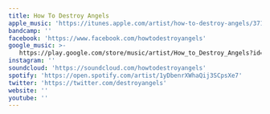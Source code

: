```yaml
---
title: How To Destroy Angels
apple_music: 'https://itunes.apple.com/artist/how-to-destroy-angels/371164882'
bandcamp: ''
facebook: 'https://www.facebook.com/howtodestroyangels'
google_music: >-
   https://play.google.com/store/music/artist/How_to_Destroy_Angels?id=A6eqgzfvr3dyw54kyki37o4mfci
instagram: ''
soundcloud: 'https://soundcloud.com/howtodestroyangels'
spotify: 'https://open.spotify.com/artist/1yDbenrXWhaQij3SCpsXe7'
twitter: 'https://twitter.com/destroyangels'
website: ''
youtube: ''
---
```

